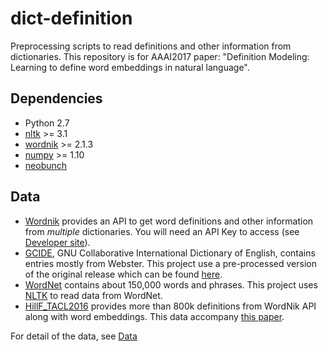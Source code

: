 # dict-definition
Preprocessing scripts to read definitions and other information from dictionaries. This repository is for AAAI2017 paper: "Definition Modeling: Learning to define word embeddings in natural language".

## Dependencies
- Python 2.7
- [nltk](http://www.nltk.org/) >= 3.1
- [wordnik](https://github.com/wordnik/wordnik-python) >= 2.1.3
- [numpy](http://www.numpy.org/) >= 1.10
- [neobunch](https://github.com/F483/neobunch/tree/master/neobunch)

## Data
- [Wordnik](https://www.wordnik.com/) provides an API to get word definitions and other information from *multiple* dictionaries. You will need an API Key to access (see [Developer site](http://developer.wordnik.com/)).
- [GCIDE](http://gcide.gnu.org.ua/), GNU Collaborative International Dictionary of English, contains entries mostly from Webster. This project use a pre-processed version of the original release which can be found [here](http://rali.iro.umontreal.ca/GCIDE/).
- [WordNet](https://wordnet.princeton.edu/) contains about 150,000 words and phrases. This project uses [NLTK](http://www.nltk.org/) to read data from WordNet.
- [HillF_TACL2016](http://www.cl.cam.ac.uk/~fh295/) provides more than 800k definitions from WordNik API along with word embeddings. This data accompany [this paper](http://arxiv.org/abs/1504.00548).

For detail of the data, see [Data](https://github.com/NorThanapon/dict-definition/tree/master/data)
